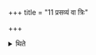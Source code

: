 +++
title = "11 प्रसव्यं वा त्रिः"

+++

<details><summary>थिते</summary>

11. Or he pours water, three times by the left.
</details>
